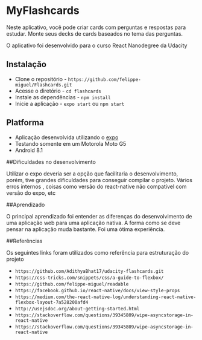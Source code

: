 # MyFlashcards

Neste aplicativo, você pode criar cards com perguntas e respostas para estudar.
Monte seus decks de cards baseados no tema das perguntas.

O aplicativo foi desenvolvido para o curso React Nanodegree da Udacity 

## Instalação 

* Clone o repositório - `https://github.com/felippe-miguel/Flashcards.git`  
* Acesse o diretório - `cd flashcards` 
* Instale as dependências - `npm install`
* Inicie a aplicação - `expo start` ou `npm start`

## Platforma

- Aplicação desenvolvida utilizando o [expo](https://expo.io/)
- Testando somente em um Motorola Moto G5 
- Android 8.1

##Dificuldades no desenvolvimento

Utilizar o expo deveria ser a opção que facilitaria o desenvolvimento, porém, tive grandes dificuldades para conseguir compilar o projeto.
Vários erros internos , coisas como versão do react-native não compatível com versão do expo, etc

##Aprendizado

O principal aprendizado foi entender as diferenças do desenvolvimento de uma aplicação web para uma aplicação nativa. 
A forma como se deve pensar na aplicação muda bastante.
Foi uma ótima experiência.

##Referências

Os seguintes links foram utilizados como referência para estruturação do projeto

* `https://github.com/AdithyaBhat17/udacity-flashcards.git`
* `https://css-tricks.com/snippets/css/a-guide-to-flexbox/`
* `https://github.com/felippe-miguel/readable`
* `https://facebook.github.io/react-native/docs/view-style-props`
* `https://medium.com/the-react-native-log/understanding-react-native-flexbox-layout-7a528200afd4`
* `http://usejsdoc.org/about-getting-started.html`
* `https://stackoverflow.com/questions/39345809/wipe-asyncstorage-in-react-native`
* `https://stackoverflow.com/questions/39345809/wipe-asyncstorage-in-react-native`